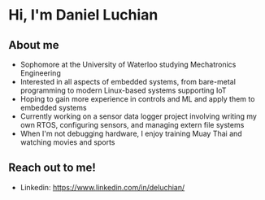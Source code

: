 # Hi, I'm Daniel Luchian

## About me 
- Sophomore at the University of Waterloo studying Mechatronics Engineering
- Interested in all aspects of embedded systems, from bare-metal programming to modern Linux-based systems supporting IoT
- Hoping to gain more experience in controls and ML and apply them to embedded systems
- Currently working on a sensor data logger project involving writing my own RTOS, configuring sensors, and managing extern file systems
- When I'm not debugging hardware, I enjoy training Muay Thai and watching movies and sports

## Reach out to me! 
- Linkedin: https://www.linkedin.com/in/deluchian/
